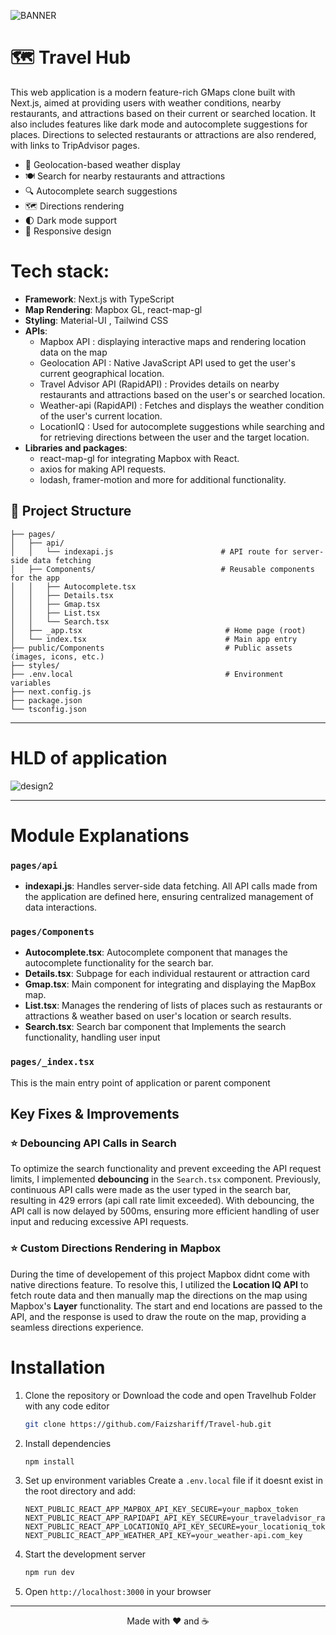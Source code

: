 ![BANNER](https://github.com/user-attachments/assets/bd775bda-7953-42bb-af5f-a66c22468243)
<!--
Hi! This is an easter egg.
Congratulations you're the one!
-->

<!-- # 👀 Hi stranger! 👋🏻 -->

# 🗺️ Travel Hub

This web application is a modern feature-rich GMaps clone built with Next.js, aimed at providing users with weather conditions, nearby restaurants, and attractions based on their current or searched location. It also includes features like dark mode and autocomplete suggestions for places. Directions to selected restaurants or attractions are also rendered, with links to TripAdvisor pages.

- 📍 Geolocation-based weather display
- 🍽️ Search for nearby restaurants and attractions
- 🔍 Autocomplete search suggestions
- 🗺️ Directions rendering
- 🌓 Dark mode support
- 📱 Responsive design



# Tech stack:

- **Framework**: Next.js with TypeScript
- **Map Rendering**: Mapbox GL, react-map-gl
- **Styling**: Material-UI , Tailwind CSS
- **APIs**:  
  - Mapbox API : displaying interactive maps and rendering location data on the map
  - Geolocation API : Native JavaScript API used to get the user's current geographical location.
  - Travel Advisor API (RapidAPI) : Provides details on nearby restaurants and attractions based on the user's or searched location.
  - Weather-api (RapidAPI) : Fetches and displays the weather condition of the user's current location.
  - LocationIQ : Used for autocomplete suggestions while searching and for retrieving directions between the user and the target location.
- **Libraries and packages**:
  - react-map-gl for integrating Mapbox with React.
  - axios for making API requests.
  - lodash, framer-motion and more for additional functionality.


## 📁 Project Structure

```
├── pages/
│   ├── api/
│   │   └── indexapi.js                        # API route for server-side data fetching
│   ├── Components/                            # Reusable components for the app
│   │   ├── Autocomplete.tsx
│   │   ├── Details.tsx
│   │   ├── Gmap.tsx
│   │   ├── List.tsx
│   │   └── Search.tsx
│   ├── _app.tsx                                # Home page (root)
│   └── index.tsx                               # Main app entry
├── public/Components                           # Public assets (images, icons, etc.)
├── styles/
├── .env.local                                  # Environment variables
├── next.config.js
├── package.json
└── tsconfig.json
```
---

# HLD of application

![design2](https://github.com/user-attachments/assets/fb3263b3-4161-4eb5-a04d-0e763394a63c)


---

# Module Explanations

### `pages/api`
- **indexapi.js**: Handles server-side data fetching. All API calls made from the application are defined here, ensuring centralized management of data interactions.

### `pages/Components`
- **Autocomplete.tsx**: Autocomplete component that manages the autocomplete functionality for the search bar.
- **Details.tsx**: Subpage for each individual restaurent or attraction card
- **Gmap.tsx**: Main component for integrating and displaying the MapBox map.
- **List.tsx**: Manages the rendering of lists of places such as restaurants or attractions & weather based on user's location or search results.
- **Search.tsx**: Search bar component that Implements the search functionality, handling user input

### `pages/_index.tsx`
This is the main entry point of application or parent component 


## Key Fixes & Improvements

### ⭐ Debouncing API Calls in Search
To optimize the search functionality and prevent exceeding the API request limits, I implemented **debouncing** in the `Search.tsx` component. Previously, continuous API calls were made as the user typed in the search bar, resulting in 429 errors (api call rate limit exceeded). With debouncing, the API call is now delayed by 500ms, ensuring more efficient handling of user input and reducing excessive API requests.

### ⭐ Custom Directions Rendering in Mapbox
During the time of developement of this project Mapbox didnt come with native directions feature. To resolve this, I utilized the **Location IQ API** to fetch route data and then manually map the directions on the map using Mapbox's **Layer** functionality. The start and end locations are passed to the API, and the response is used to draw the route on the map, providing a seamless directions experience.



### <h1>Installation</h1>

1. Clone the repository or Download the code and open Travelhub Folder with any code editor
   ```sh
   git clone https://github.com/Faizshariff/Travel-hub.git
   ```

2. Install dependencies
   ```sh
   npm install
   ```

3. Set up environment variables
   Create a `.env.local` file if it doesnt exist in the root directory and add:
   ```
   NEXT_PUBLIC_REACT_APP_MAPBOX_API_KEY_SECURE=your_mapbox_token
   NEXT_PUBLIC_REACT_APP_RAPIDAPI_API_KEY_SECURE=your_traveladvisor_rapidapi_key
   NEXT_PUBLIC_REACT_APP_LOCATIONIQ_API_KEY_SECURE=your_locationiq_token
   NEXT_PUBLIC_REACT_APP_WEATHER_API_KEY=your_weather-api.com_key
   ```

4. Start the development server
   ```sh
   npm run dev
   ```

5. Open `http://localhost:3000` in your browser


* * *

<p align="center">Made with ❤️ and ☕</p>
